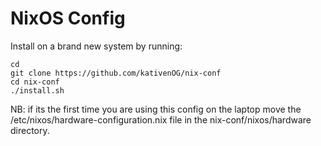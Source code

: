 # NixOS Config
Install on a brand new system by running: 
```
cd
git clone https://github.com/kativenOG/nix-conf
cd nix-conf
./install.sh
```
NB: if its the first time you are using this config on the laptop move the /etc/nixos/hardware-configuration.nix file in the nix-conf/nixos/hardware directory.

